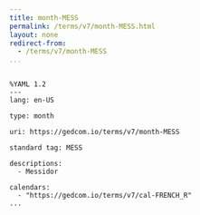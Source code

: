 ```yaml
---
title: month-MESS
permalink: /terms/v7/month-MESS.html
layout: none
redirect-from:
  - /terms/v7/month-MESS
...
```


```

%YAML 1.2
---
lang: en-US

type: month

uri: https://gedcom.io/terms/v7/month-MESS

standard tag: MESS

descriptions:
  - Messidor

calendars:
  - "https://gedcom.io/terms/v7/cal-FRENCH_R"
...

```
